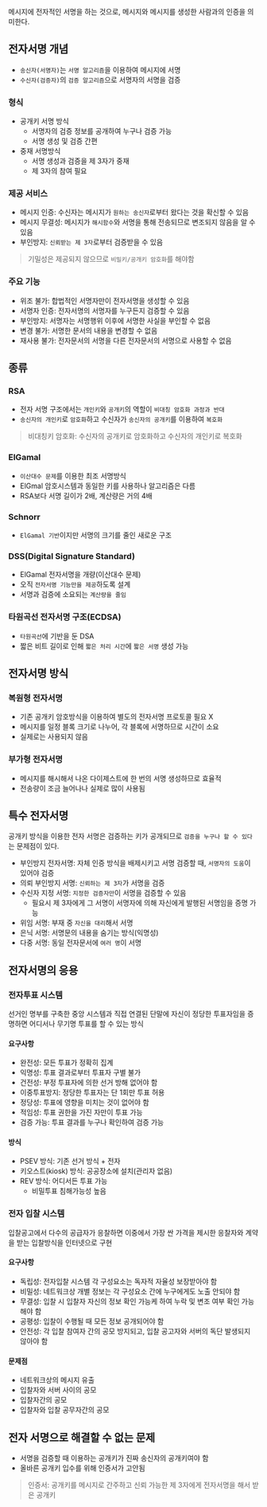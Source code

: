 메시지에 전자적인 서명을 하는 것으로, 메시지와 메시지를 생성한 사람과의 인증을 의미한다.

전자서명 개념
---

- `송신자(서명자)`는 `서명 알고리즘`을 이용하여 메시지에 서명
- `수신자(검증자)`의 `검증 알고리즘`으로 서명자의 서명을 검증

### 형식

- 공개키 서명 방식
  - 서명자의 검증 정보를 공개하여 누구나 검증 가능
  - 서명 생성 및 검증 간편
- 중재 서명방식
  - 서명 생성과 검증을 제 3자가 중재
  - 제 3자의 참여 필요

### 제공 서비스

- 메시지 인증: 수신자는 메시지가 `원하는 송신자`로부터 왔다는 것을 확신할 수 있음
- 메시지 무결성: 메시지가 `해시함수`와 서명을 통해 전송되므로 변조되지 않음을 알 수 있음
- 부인방지: `신뢰받는 제 3자`로부터 검증받을 수 있음

> 기밀성은 제공되지 않으므로 `비밀키/공개키 암호화`를 해야함

### 주요 기능

- 위조 불가: 합법적인 서명자만이 전자서명을 생성할 수 있음
- 서명자 인증: 전자서명의 서명자를 누구든지 검증할 수 있음
- 부인방지: 서명자는 서명행위 이후에 서명한 사실을 부인할 수 없음
- 변경 불가: 서명한 문서의 내용을 변경할 수 없음
- 재사용 불가: 전자문서의 서명을 다른 전자문서의 서명으로 사용할 수 없음

종류
---

### RSA

- 전자 서명 구조에서는 `개인키`와 `공개키`의 역할이 `비대칭 암호화 과정과 반대`
- `송신자의 개인키`로 `암호화`하고 수신자가 `송신자의 공개키`를 이용하여 `복호화`

> 비대칭키 암호화: 수신자의 공개키로 암호화하고 수신자의 개인키로 복호화

### ElGamal

- `이산대수 문제`를 이용한 최조 서명방식
- ElGmal 암호시스템과 동일한 키를 사용하나 알고리즘은 다름
- RSA보다 서명 길이가 2배, 계산량은 거의 4배

### Schnorr

- `ElGamal 기반`이지만 서명의 크기를 줄인 새로운 구조

### DSS(Digital Signature Standard)

- ElGamal 전자서명을 개량(이산대수 문제)
- 오직 `전자서명 기능만을 제공`하도록 설계
- 서명과 검증에 소요되는 `계산량을 줄임`

### 타원곡선 전자서명 구조(ECDSA)

- `타원곡선`에 기반을 둔 DSA
- 짧은 비트 길이로 인해 `짧은 처리 시간`에 `짧은 서명` 생성 가능

전자서명 방식
---

### 복원형 전자서명

- 기존 공개키 암호방식을 이용하여 별도의 전자서명 프로토콜 필요 X
- 메시지를 일정 블록 크기로 나누어, 각 블록에 서명하므로 시간이 소요
- 실제로는 사용되지 않음

### 부가형 전자서명

- 메시지를 해시해서 나온 다이제스트에 한 번의 서명 생성하므로 효율적
- 전송량이 조금 늘어나나 실제로 많이 사용됨

특수 전자서명
---

공개키 방식을 이용한 전자 서명은 검증하는 키가 공개되므로 `검증을 누구나 할 수 있다`는 문제점이 있다.

- 부인방지 전자서명: 자체 인증 방식을 배제시키고 서명 검증할 때, `서명자의 도움`이 있어야 검증
- 의뢰 부인방지 서명: `신뢰하는 제 3자`가 서명을 검증
- 수신자 지정 서명: `지정한 검증자만`이 서명을 검증할 수 있음
  - 필요시 제 3자에게 그 서명이 서명자에 의해 자신에게 발행된 서명임을 증명 가능
- 위임 서명: 부재 중 `자신을 대리`해서 서명
- 은닉 서명: 서명문의 내용을 숨기는 방식(익명성)
- 다중 서명: 동일 전자문서에 `여러 명`이 서명

전자서명의 응용
---

### 전자투표 시스템

선거인 명부를 구축한 중앙 시스템과 직접 연결된 단말에 자신이 정당한 투표자임을 증명하면 어디서나 무기명 투표를 할 수 있는 방식

#### 요구사항

- 완전성: 모든 투표가 정확히 집계
- 익명성: 투표 결과로부터 투표자 구별 불가
- 건전성: 부정 투표자에 의한 선거 방해 없어야 함
- 이중투표방지: 정당한 투표자는 단 1회만 투표 허용
- 정당성: 투표에 영향을 미치는 것이 없어야 함
- 적임성: 투표 권한을 가진 자만이 투표 가능
- 검증 가능: 투표 결과를 누구나 확인하여 검증 가능

#### 방식

- PSEV 방식: 기존 선거 방식 + 전자
- 키오스트(kiosk) 방식: 공공장소에 설치(관리자 없음)
- REV 방식: 어디서든 투표 가능
  - 비밀투표 침해가능성 높음

### 전자 입찰 시스템

입찰공고에서 다수의 공급자가 응찰하면 이중에서 가장 싼 가격을 제시한 응찰자와 계약을 받는 입찰방식을 인터넷으로 구현

#### 요구사항

- 독립성: 전자입찰 시스템 각 구성요소는 독자적 자율성 보장받아야 함
- 비밀성: 네트워크상 개별 정보는 각 구성요소 간에 누구에게도 노출 안되야 함
- 무결성: 입찰 시 입찰자 자신의 정보 확인 가능케 하여 누락 및 변조 여부 확인 가능해야 함
- 공평성: 입찰이 수행될 때 모든 정보 공개되어야 함
- 안전성: 각 입찰 참여자 간의 공모 방지되고, 입찰 공고자와 서버의 독단 발생되지 않아야 함

#### 문제점

- 네트워크상의 메시지 유출
- 입찰자와 서버 사이의 공모
- 입찰자간의 공모
- 입찰자와 입찰 공무자간의 공모

전자 서명으로 해결할 수 없는 문제
---

- 서명을 검증할 때 이용하는 공개키가 진짜 송신자의 공개키여야 함
- 올바른 공개키 입수를 위해 인증서가 고안됨 

> 인증서: 공개키를 메시지로 간주하고 신뢰 가능한 제 3자에게 전자서명을 해서 받은 공개키
